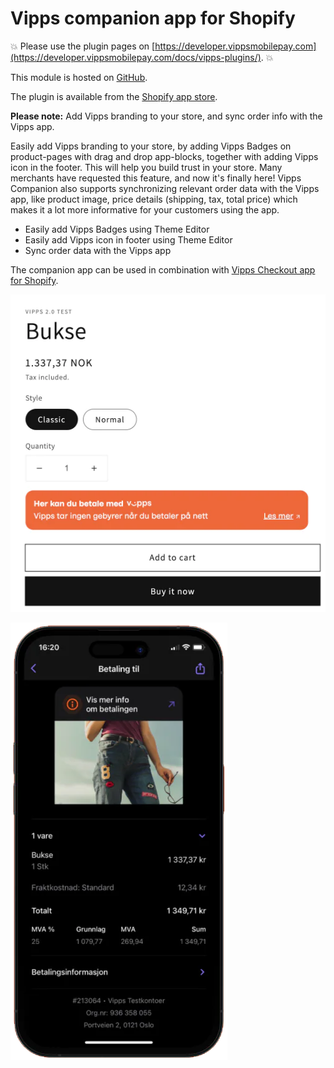 <!-- START_METADATA
---
title: Vipps companion app for Shopify plugin
sidebar_position: 1
hide_table_of_contents: true
pagination_next: null
pagination_prev: null
---
END_METADATA -->

# Vipps companion app for Shopify

<!-- START_COMMENT -->
💥 Please use the plugin pages on [https://developer.vippsmobilepay.com](https://developer.vippsmobilepay.com/docs/vipps-plugins/). 💥
<!-- END_COMMENT -->

This module is hosted on [GitHub](https://github.com/vippsas/shopify-companion).

The plugin is available from the [Shopify app store](https://apps.shopify.com/vipps-companion?locale=nb).

**Please note:** Add Vipps branding to your store, and sync order info with the Vipps app.

Easily add Vipps branding to your store, by adding Vipps Badges on product-pages with drag and drop app-blocks, together with adding Vipps icon in the footer. This will help you build trust in your store. Many merchants have requested this feature, and now it's finally here! Vipps Companion also supports synchronizing relevant order data with the Vipps app, like product image, price details (shipping, tax, total price) which makes it a lot more informative for your customers using the app.

* Easily add Vipps Badges using Theme Editor
* Easily add Vipps icon in footer using Theme Editor
* Sync order data with the Vipps app

The companion app can be used in combination with [Vipps Checkout app for Shopify](https://developer.vippsmobilepay.com/docs/plugins-ext/checkout-shopify/).

![Vipps badges](docs/images/companion-badges.png)

![Vipps receipts](docs/images/receipt.png)
